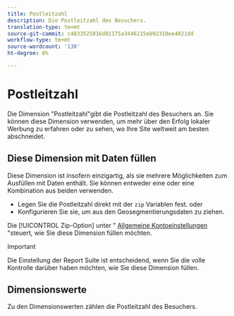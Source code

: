 ```yaml
---
title: Postleitzahl
description: Die Postleitzahl des Besuchers.
translation-type: tm+mt
source-git-commit: c4833525816d81175a3446215eb92310ee4021dd
workflow-type: tm+mt
source-wordcount: '138'
ht-degree: 0%

---
```



# Postleitzahl

Die Dimension &quot;Postleitzahl&quot;gibt die Postleitzahl des Besuchers an. Sie können diese Dimension verwenden, um mehr über den Erfolg lokaler Werbung zu erfahren oder zu sehen, wo Ihre Site weltweit am besten abschneidet.

## Diese Dimension mit Daten füllen

Diese Dimension ist insofern einzigartig, als sie mehrere Möglichkeiten zum Ausfüllen mit Daten enthält. Sie können entweder eine oder eine Kombination aus beiden verwenden.

* Legen Sie die Postleitzahl direkt mit der `zip` Variablen fest. oder
* Konfigurieren Sie sie, um aus den Geosegmentierungsdaten zu ziehen.

Die [!UICONTROL Zip-Option] unter &quot; [Allgemeine Kontoeinstellungen](/help/admin/admin/general-acct-settings-admin.md) &quot;steuert, wie Sie diese Dimension füllen möchten.

>[!IMPORTANT]
>
>Die Einstellung der Report Suite ist entscheidend, wenn Sie die volle Kontrolle darüber haben möchten, wie Sie diese Dimension füllen.

## Dimensionswerte

Zu den Dimensionswerten zählen die Postleitzahl des Besuchers.